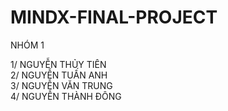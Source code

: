 # MINDX-FINAL-PROJECT 
NHÓM 1 

1/ NGUYỄN THỦY TIÊN<br>
2/ NGUYỄN TUẤN ANH<br>
3/ NGUYỄN VĂN TRUNG<br>
4/ NGUYỄN THÀNH ĐÔNG<br>
